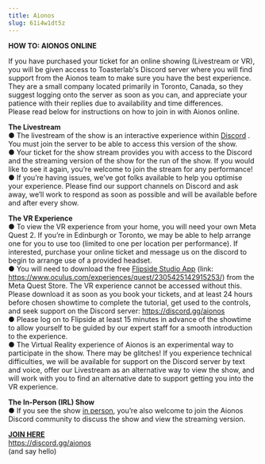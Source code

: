 ```yaml
---
title: Aionos
slug: 61i4w1dt5z
---
```

<b>HOW TO: AIONOS ONLINE</b> <br>

If you have purchased your ticket for an online showing (Livestream or VR), you will be given access to Toasterlab's Discord server where you will find support from the Aionos team to make sure you have the best experience. They are a small company located primarily in Toronto, Canada, so they suggest logging onto the server as soon as you can, and appreciate your patience with their replies due to availability and time differences.<br>
Please read below for instructions on how to join in with Aionos online.<br>

<b>The Livestream</b> <br>
●	The livestream of the show is an interactive experience within <a href="https://discord.gg/aionos">Discord</a> . You must join the server to be able to access this version of the show. <br>
●	Your ticket for the show stream provides you with access to the Discord and the streaming version of the show for the run of the show. If you would like to see it again, you’re welcome to join the stream for any performance!<br>
●	If you’re having issues, we’ve got folks available to help you optimise your experience. Please find our support channels on Discord and ask away, we’ll work to respond as soon as possible and will be available before and after every show. <br>

<b>The VR Experience</b><br>
●	To view the VR experience from your home, you will need your own Meta Quest 2. If you’re in Edinburgh or Toronto, we may be able to help arrange one for you to use too (limited to one per location per performance). If interested, purchase your online ticket and message us on the discord to begin to arrange use of a provided headset. <br>
●	You will need to download the free <a href="https://www.oculus.com/experiences/quest/2305425142915253/">Flipside Studio App</a> (link: <a href="https://www.oculus.com/experiences/quest/2305425142915253/">https://www.oculus.com/experiences/quest/2305425142915253/</a>) from the Meta Quest Store. The VR experience cannot be accessed without this. Please download it as soon as you book your tickets, and at least 24 hours before chosen showtime to complete the tutorial, get used to the controls, and seek support on the Discord server: <a href="https://discord.gg/aionos">https://discord.gg/aionos</a><br>
●	Please log on to Flipside at least 15 minutes in advance of the showtime to allow yourself to be guided by our expert staff for a smooth introduction to the experience. <br>
●	The Virtual Reality experience of Aionos is an experimental way to participate in the show. There may be glitches! If you experience technical difficulties, we will be available for support on the Discord server by text and voice, offer our Livestream as an alternative way to view the show, and will work with you to find an alternative date to support getting you into the VR experience. <br>

<b>The In-Person (IRL) Show</b><br>
●	If you see the show <a href="https://zoofestival.co.uk/programme/aionos/">in person</a>, you’re also welcome to join the Aionos Discord community to discuss the show and view the streaming version. <br>

<b><a href="https://discord.gg/aionos">JOIN HERE</a></b><br>
<a href="https://discord.gg/aionos">https://discord.gg/aionos</a><br>
(and say hello)
